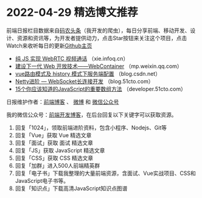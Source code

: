 # 2022-04-29 精选博文推荐

前端日报栏目数据来自[码农头条](https://toutiao.qdkfweb.cn/)（我开发的爬虫），每日分享前端、移动开发、设计、资源和资讯等，为开发者提供动力，点击Star按钮来关注这个项目，点击Watch来收听每日的更新[Github主页](https://github.com/kujian/frontendDaily)
* [纯 JS 实现 WebRTC 视频通话](https://xie.infoq.cn/article/8f5e178f010a395da98a8c8d8) （xie.infoq.cn）
* [建设下一代 Web 开放技术——WebContainer](https://mp.weixin.qq.com/s?__biz=Mzg4MjE5OTI4Mw==&mid=2247491061&idx=1&sn=8963ce86814a775e4e75427eb5b0d23e) （mp.weixin.qq.com）
* [vue路由模式及 history 模式下服务端配置](https://blog.csdn.net/mynewdays/article/details/124478849) （blog.csdn.net）
* [Netty进阶 &#8212; WebSocket长连接开发](https://blog.51cto.com/u_15500707/5258957) （blog.51cto.com）
* [15个你应该知道的JavaScript的重要数组方法](https://developer.51cto.com/article/707653.html) （developer.51cto.com）

日报维护作者：[前端博客](https://qdkfweb.cn/) 、 [微博](http://weibo.com/kujian) 和 [微信公众号](https://open.weixin.qq.com/qr/code?username=caibaojian_com)

我的微信公众号：[前端开发博客](https://open.weixin.qq.com/qr/code?username=caibaojian_com)，在后台回复以下关键字可以获取资源。

1. 回复「1024」，领取前端进阶资料，包含小程序、Nodejs、Git等
2. 回复「Vue」获取 Vue 精选文章
3. 回复「面试」获取 面试 精选文章
4. 回复「JS」获取 JavaScript 精选文章
5. 回复「CSS」获取 CSS 精选文章
6. 回复「加群」进入500人前端精英群
7. 回复「电子书」下载我整理的大量前端资源，含面试、Vue实战项目、CSS和JavaScript电子书等。
8. 回复「知识点」下载高清JavaScript知识点图谱
